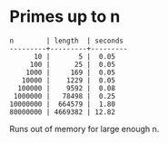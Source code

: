 Primes up to n
==============

    n        | length  | seconds
    ---------+---------+---------
          10 |       5 |  0.05
         100 |      25 |  0.05
        1000 |     169 |  0.05
       10000 |    1229 |  0.05
      100000 |    9592 |  0.08
     1000000 |   78498 |  0.25
    10000000 |  664579 |  1.80
    80000000 | 4669382 | 12.82

Runs out of memory for large enough n.
